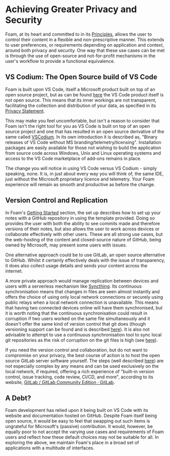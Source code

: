 # Achieving Greater Privacy and Security

Foam, at its heart and committed to in its [Principles](https://foambubble.github.io/foam/principles), allows the user to control their content in a flexible and non-prescriptive manner.  This extends to user preferences, or requirements depending on application and context, around both privacy and security.  One way that these use cases can be met is through the use of open-source and not-for-profit mechanisms in the user's workflow to provide a functional equivalence.

## VS Codium: The Open Source build of VS Code 

Foam is built upon VS Code, itself a Microsoft product built on top of an open source project, but as can be found [here](https://github.com/Microsoft/vscode/issues/60#issuecomment-161792005) the VS Code product itself is not open source.  This means that its inner workings are not transparent, facilitating the collection and distribution of your data, as specified in its [Privacy Statement](https://devblogs.microsoft.com/visualstudio/privacy/).  

This may make you feel uncomfortable, but isn't a reason to consider that Foam isn't the right tool for you as VS Code is built on top of an open source project and one that has resulted in an open source derivative of the same called [VSCodium](https://github.com/VSCodium).  In its own introduction it is described as, "Binary releases of VS Code without MS branding/telemetry/licensing".  Installation packages are easily available for those not wishing to build the application from source code across Windows, Unix and Linux operating systems and access to the VS Code marketplace of add-ons remains in place.

The change you will notice in using VS Code versus VS Codium - simply speaking, none. It is, in just about every way you will think of, the same IDE, just without the Microsoft proprietary licence and telemetry.  Your Foam experience will remain as smooth and productive as before the change.

## Version Control and Replication

In Foam's [Getting Started](https://foambubble.github.io/foam/#getting-started) section, the set up describes how to set up your notes with a GitHub repository in using the template provided.  Doing so provides the user with both the ability to see commits made and therefore versions of their notes, but also allows the user to work across devices or collaborate effectively with other users.  These are all strong use cases, but the web-hosting of the content and closed-source nature of GitHub, being owned by Microsoft, may present some users with issues.

One alternative approach could be to use GitLab, an open source alternative to GitHub.  Whilst it certainly effectively deals with the issue of transparency, it does also collect usage details and sends your content across the internet.  

A more private approach would manage replication between devices and users with a serverless mechanism like [Syncthing](https://syncthing.net).  Its continuous synchronisation means that changes in files are seen almost instantly and offers the choice of using only local network connections or securely using public relays when a local network connection is unavailable.  This means that having two connected devices online will have them synchronised, but it is worth noting that the continuous synchronisation could result in corruption if two users worked on the same file simultaneously and it doesn't offer the same kind of version control that git does (though versioning support can be found and is described [here](https://docs.syncthing.net/users/versioning.html)).  It is also not advisable to attempt to use a continuous synchronisation tool to sync local git repositories as the risk of corruption on the git files is high (see [here](https://forum.syncthing.net/t/can-syncthing-reliably-sync-local-git-repos-not-github/8404/18)).

If you need the version control and collaboration, but do not want to compromise on your privacy, the best course of action is to host the open source GitLab  server software yourself.  The steps (well described [here](https://www.techrepublic.com/article/how-to-set-up-a-gitlab-server-and-host-your-own-git-repositories/)) are not especially complex by any means and can be used exclusively on the local network, if required, offering a rich experience of "built-in version control, issue tracking, code review, CI/CD, and more", according to its website, [GitLab / GitLab Community Edition · GitLab](https://gitlab.com/rluna-gitlab/gitlab-ce).

## A Debt?

Foam development has relied upon it being built on VS Code with its website and documentation hosted on GitHub.  Despite Foam itself being open source, it would be easy to feel that swapping out such items is ungrateful for Microsoft's (passive) contribution.  It would, however, be equally poor to not accept the varying use cases and requirements of Foam users and reflect how these default choices may not be suitable for all.  In exploring the above, we maintain Foam's place in a broad set of applications with a multitude of interfaces.
